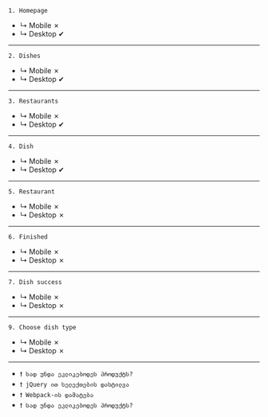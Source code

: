 `1. Homepage`
-    ↳ Mobile    ✗
-    ↳ Desktop   ✔
----------------------------------------
`2. Dishes`
-    ↳ Mobile    ✗
-    ↳ Desktop   ✔
----------------------------------------
`3. Restaurants`
-    ↳ Mobile    ✗
-    ↳ Desktop   ✔
----------------------------------------
`4. Dish`
-    ↳ Mobile    ✗
-    ↳ Desktop   ✔
----------------------------------------
`5. Restaurant`
-    ↳ Mobile    ✗
-    ↳ Desktop   ✗
----------------------------------------
`6. Finished`
-    ↳ Mobile    ✗
-    ↳ Desktop   ✗
----------------------------------------
`7. Dish success`
-    ↳ Mobile    ✗
-    ↳ Desktop   ✗
----------------------------------------
`9. Choose dish type`
-    ↳ Mobile    ✗
-    ↳ Desktop   ✗
----------------------------------------
- `❗ სად უნდა ეკლიკებოდეს პროდუქტს? `
- `❗ jQuery ით სელექთების დასტილვა`
- `❗ Webpack-ის დამატება`
- `❗ სად უნდა ეკლიკებოდეს პროდუქტს? `

